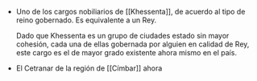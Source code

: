 - Uno de los cargos nobiliarios de [[Khessenta]], de acuerdo al tipo de reino gobernado. Es equivalente a un Rey.
  
  Dado que Khessenta es un grupo de ciudades estado sin mayor cohesión, cada una de ellas gobernada por alguien en calidad de Rey, este cargo es el de mayor grado existente ahora mismo en el país.
- El Cetranar de la región de [[Címbar]] ahora